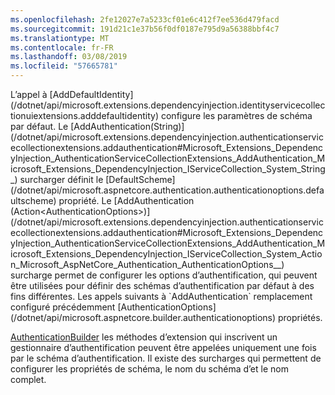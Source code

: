 ```yaml
---
ms.openlocfilehash: 2fe12027e7a5233cf01e6c412f7ee536d479facd
ms.sourcegitcommit: 191d21c1e37b56f0df0187e795d9a56388bbf4c7
ms.translationtype: MT
ms.contentlocale: fr-FR
ms.lasthandoff: 03/08/2019
ms.locfileid: "57665781"
---
```

<!--Don't update this for 2.2, use the 2.2 version --> L’appel à [AddDefaultIdentity](/dotnet/api/microsoft.extensions.dependencyinjection.identityservicecollectionuiextensions.adddefaultidentity) configure les paramètres de schéma par défaut. Le [AddAuthentication(String)](/dotnet/api/microsoft.extensions.dependencyinjection.authenticationservicecollectionextensions.addauthentication#Microsoft_Extensions_DependencyInjection_AuthenticationServiceCollectionExtensions_AddAuthentication_Microsoft_Extensions_DependencyInjection_IServiceCollection_System_String_) surcharger définit le [DefaultScheme](/dotnet/api/microsoft.aspnetcore.authentication.authenticationoptions.defaultscheme) propriété. Le [AddAuthentication (Action&lt;AuthenticationOptions&gt;)](/dotnet/api/microsoft.extensions.dependencyinjection.authenticationservicecollectionextensions.addauthentication#Microsoft_Extensions_DependencyInjection_AuthenticationServiceCollectionExtensions_AddAuthentication_Microsoft_Extensions_DependencyInjection_IServiceCollection_System_Action_Microsoft_AspNetCore_Authentication_AuthenticationOptions__) surcharge permet de configurer les options d’authentification, qui peuvent être utilisées pour définir des schémas d’authentification par défaut à des fins différentes. Les appels suivants à `AddAuthentication` remplacement configuré précédemment [AuthenticationOptions](/dotnet/api/microsoft.aspnetcore.builder.authenticationoptions) propriétés.

[AuthenticationBuilder](/dotnet/api/microsoft.aspnetcore.authentication.authenticationbuilder) les méthodes d’extension qui inscrivent un gestionnaire d’authentification peuvent être appelées uniquement une fois par le schéma d’authentification. Il existe des surcharges qui permettent de configurer les propriétés de schéma, le nom du schéma d’et le nom complet.
